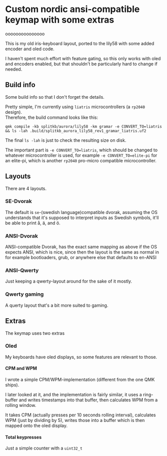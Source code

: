 # Custom nordic ansi-compatible keymap with some extras
ooooooooooooooo

This is my old iris-keyboard layout, ported to the lily58 with some added
encoder and oled code.

I haven't spent much effort with feature gating, so this only works
with oled and encoders enabled, but that shouldn't be particularly hard to change
if needed.

## Build info

Some build info so that I don't forget the details.

Pretty simple, I'm currently using `liatris` microcontrollers (a `rp2040` design).  
Therefore, the build command looks like this:

`qmk compile -kb splitkb/aurora/lily58 -km gramar -e CONVERT_TO=liatris && ls -lah .build/splitkb_aurora_lily58_rev1_gramar_liatris.uf2`

The final `ls -lah` is just to check the resulting size on disk.

The important part is `-e CONVERT_TO=liatris`, which should be changed to whatever
microcontroller is used, for example `-e CONVERT_TO=elite-pi` for an elite-pi, which is another
`rp2040` pro-micro compatible microcontroller.

## Layouts

There are 4 layouts.

### SE-Dvorak

The default is `se`-(swedish language)compatible dvorak, assuming the OS understands
that it's supposed to interpret inputs as Swedish symbols, it'll be able to print å, ä, and ö.

### ANSI-Dvorak

ANSI-compatible Dvorak, has the exact same mapping as above if the OS expects ANSI,
which is nice, since then the layout is the same as normal in for example bootloaders, grub, or anywhere
else that defaults to en-ANSI

### ANSI-Qwerty

Just keeping a qwerty-layout around for the sake of it mostly.

### Qwerty gaming

A querty layout that's a bit more suited to gaming.

## Extras

The keymap uses two extras

### Oled

My keyboards have oled displays, so some features are relevant to those.

#### CPM and WPM

I wrote a simple CPM/WPM-implementation (different from the one QMK ships).

I later looked at it, and the implementation is fairly similar, it uses a
ring-buffer and writes timestamps into that buffer, then calculates
WPM from a rolling window.

It takes CPM (actually presses per 10 seconds rolling interval), calculates WPM
(just by dividing by 5), writes those into a buffer which is then mapped onto the oled display.

#### Total keypresses

Just a simple counter with a `uint32_t`
